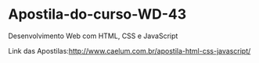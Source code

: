 Apostila-do-curso-WD-43
=======================

Desenvolvimento Web com HTML, CSS e JavaScript

Link das Apostilas:http://www.caelum.com.br/apostila-html-css-javascript/
